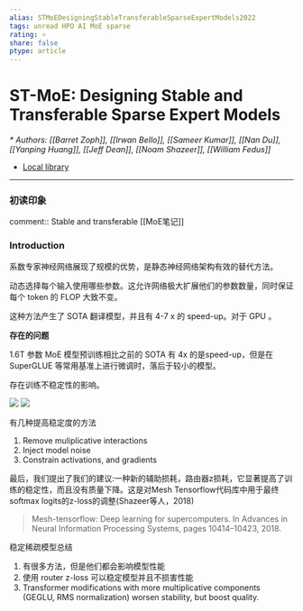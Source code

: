 ```yaml
---
alias: STMoEDesigningStableTransferableSparseExpertModels2022
tags: unread HPO AI MoE sparse
rating: ⭐
share: false
ptype: article
---
```


# ST-MoE: Designing Stable and Transferable Sparse Expert Models
<cite>* Authors: [[Barret Zoph]], [[Irwan Bello]], [[Sameer Kumar]], [[Nan Du]], [[Yanping Huang]], [[Jeff Dean]], [[Noam Shazeer]], [[William Fedus]]</cite>


* [Local library](zotero://select/items/1_MYJALAHL)

***

### 初读印象

comment:: Stable and transferable [[MoE笔记]] 

### Introduction

系数专家神经网络展现了规模的优势，是静态神经网络架构有效的替代方法。

动态选择每个输入使用哪些参数。这允许网络极大扩展他们的参数数量，同时保证每个 token 的 FLOP 大致不变。

这种方法产生了 SOTA 翻译模型，并且有 4-7 x 的 speed-up。对于 GPU 。

**存在的问题**

1.6T 参数 MoE 模型预训练相比之前的 SOTA 有 4x 的是speed-up，但是在 SuperGLUE 等常用基准上进行微调时，落后于较小的模型。

存在训练不稳定性的影响。

![](https://cdn.jsdelivr.net/gh/xinwuyun/pictures@main/2022/10/26/555ea82cd0b5f4d869995f4efd81f275-20221026212502-646a72.png)
![](https://cdn.jsdelivr.net/gh/xinwuyun/pictures@main/2022/10/26/2c7b476fbbbdc9721a651a85f0946f6e-20221026212507-7a4b83.png)

有几种提高稳定度的方法 
1. Remove muliplicative interactions
2. Inject model noise
3. Constrain activations, and gradients

最后，我们提出了我们的建议:一种新的辅助损耗，路由器z损耗，它显著提高了训练的稳定性，而且没有质量下降。这是对Mesh Tensorflow代码库中用于最终softmax logits的z-loss的调整(Shazeer等人，2018)

>Mesh-tensorflow: Deep  learning for supercomputers. In Advances in Neural Information Processing Systems, pages  10414–10423, 2018.

稳定稀疏模型总结 
1. 有很多方法，但是他们都会影响模型性能 
2. 使用 router z-loss 可以稳定模型并且不损害性能
3. Transformer modifications with more multiplicative components (GEGLU, RMS normalization) worsen stability, but boost quality.







